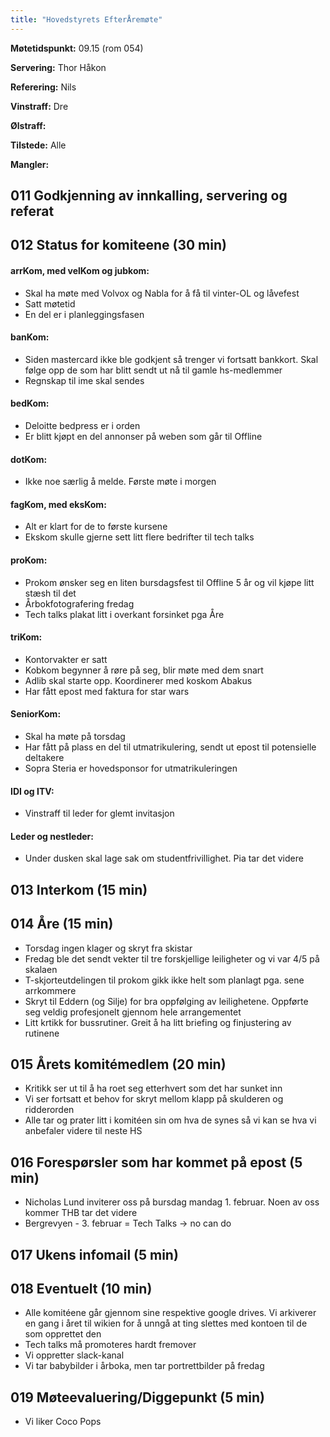 ```yaml
---
title: "Hovedstyrets EfterÅremøte"
---
```


**Møtetidspunkt:** 09.15 (rom 054)

**Servering:** Thor Håkon

**Referering:** Nils

**Vinstraff:** Dre

**Ølstraff:** 

**Tilstede:** Alle

**Mangler:**

## 011 Godkjenning av innkalling, servering og referat 

## 012 Status for komiteene (30 min)

#### arrKom, med velKom og jubkom:  
- Skal ha møte med Volvox og Nabla for å få til vinter-OL og låvefest
- Satt møtetid
- En del er i planleggingsfasen


#### banKom:  
- Siden mastercard ikke ble godkjent så trenger vi fortsatt bankkort. Skal følge opp de som har blitt sendt ut nå til gamle hs-medlemmer
- Regnskap til ime skal sendes


#### bedKom: 
- Deloitte bedpress er i orden
- Er blitt kjøpt en del annonser på weben som går til Offline


#### dotKom:
- Ikke noe særlig å melde. Første møte i morgen


#### fagKom, med eksKom:
- Alt er klart for de to første kursene
- Ekskom skulle gjerne sett litt flere bedrifter til tech talks


#### proKom:  
- Prokom ønsker seg en liten bursdagsfest til Offline 5 år og vil kjøpe litt stæsh til det
- Årbokfotografering fredag
- Tech talks plakat litt i overkant forsinket pga Åre


#### triKom:
- Kontorvakter er satt 
- Kobkom begynner å røre på seg, blir møte med dem snart
- Adlib skal starte opp. Koordinerer med koskom Abakus
- Har fått epost med faktura for star wars

#### SeniorKom: 
- Skal ha møte på torsdag
- Har fått på plass en del til utmatrikulering, sendt ut epost til potensielle deltakere
- Sopra Steria er hovedsponsor for utmatrikuleringen

#### IDI og ITV:
- Vinstraff til leder for glemt invitasjon

#### Leder og nestleder: 
- Under dusken skal lage sak om studentfrivillighet. Pia tar det videre


## 013 Interkom (15 min)


## 014 Åre (15 min)
- Torsdag ingen klager og skryt fra skistar
- Fredag ble det sendt vekter til tre forskjellige leiligheter og vi var 4/5 på skalaen
- T-skjorteutdelingen til prokom gikk ikke helt som planlagt pga. sene arrkommere 
- Skryt til Eddern (og Silje) for bra oppfølging av leilighetene. Oppførte seg veldig profesjonelt gjennom hele arrangementet
- Litt krtikk for bussrutiner. Greit å ha litt briefing og finjustering av rutinene


## 015 Årets komitémedlem (20 min)
- Kritikk ser ut til å ha roet seg etterhvert som det har sunket inn
- Vi ser fortsatt et behov for skryt mellom klapp på skulderen og ridderorden
- Alle tar og prater litt i komitéen sin om hva de synes så vi kan se hva vi anbefaler videre til neste HS

## 016 Forespørsler som har kommet på epost (5 min)  
- Nicholas Lund inviterer oss på bursdag mandag 1. februar. Noen av oss kommer THB tar det videre
- Bergrevyen - 3. februar = Tech Talks -> no can do


## 017 Ukens infomail (5 min)

## 018 Eventuelt (10 min)
- Alle komitéene går gjennom sine respektive google drives. Vi arkiverer en gang i året til wikien for å unngå at ting slettes med kontoen til de som opprettet den
- Tech talks må promoteres hardt fremover
- Vi oppretter slack-kanal
- Vi tar babybilder i årboka, men tar portrettbilder på fredag

## 019 Møteevaluering/Diggepunkt (5 min)
- Vi liker Coco Pops
